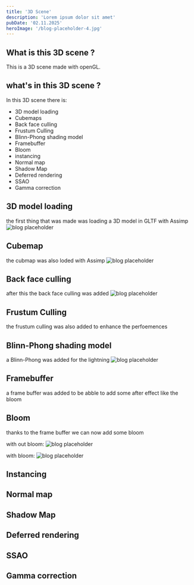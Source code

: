 ```yaml
---
title: '3D Scene'
description: 'Lorem ipsum dolor sit amet'
pubDate: '02.11.2025'
heroImage: '/blog-placeholder-4.jpg'
---
```


## What is this 3D scene ?

This is a 3D scene made with openGL. 

## what's in this 3D scene ?

In this 3D scene there is:
- 3D model loading
- Cubemaps
- Back face culling
- Frustum Culling
- Blinn-Phong shading model
- Framebuffer
- Bloom
- instancing
- Normal map
- Shadow Map
- Deferred rendering
- SSAO
- Gamma correction

## 3D model loading

the first thing that was made was loading a 3D model in GLTF with Assimp 
![blog placeholder](/3Dloading.png)

## Cubemap

the cubmap was also loded with Assimp 
![blog placeholder](/cubemapModel.png)

## Back face culling

after this the back face culling was added 
![blog placeholder](/backFaceCull.png)

## Frustum Culling

the frustum culling was also added to enhance the perfoemences

## Blinn-Phong shading model

a Blinn-Phong was added for the lightning 
![blog placeholder](/Blinn-Phong.png)

## Framebuffer

a frame buffer was added to be abble to add some after effect like the bloom

## Bloom

thanks to the frame buffer we can now add some bloom

with out bloom:
![blog placeholder](/nb.png)

with bloom:
![blog placeholder](/yb.png)

## Instancing


## Normal map







## Shadow Map


## Deferred rendering


## SSAO


## Gamma correction













